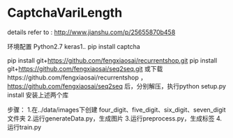 # CaptchaVariLength
details refer to : http://www.jianshu.com/p/25655870b458

环境配置
Python2.7
keras1.*.*
pip install captcha

pip install git+https://github.com/fengxiaosai/recurrentshop.git
pip install git+https://github.com/fengxiaosai/seq2seq.git
或下载https://github.com/fengxiaosai/recurrentshop ， https://github.com/fengxiaosai/seq2seq 后，分别解压，执行python setup.py install 安装上述两个库

步骤：
1.在../data/images下创建 four_digit、five_digit、six_digit、seven_digit文件夹
2.运行generateData.py，生成图片
3.运行preprocess.py，生成标签
4.运行train.py

